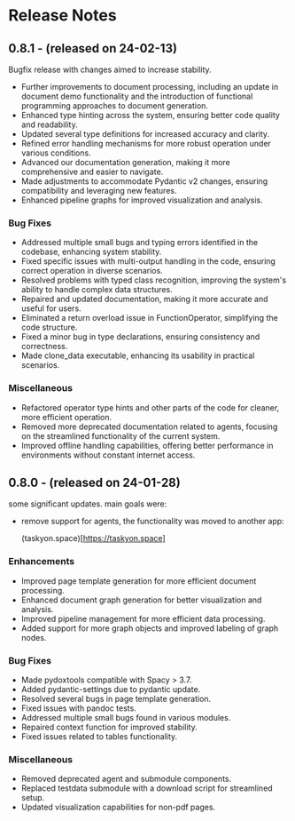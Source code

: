 # Release Notes

## 0.8.1 - (released on 24-02-13)

Bugfix release with changes aimed to increase stability.

- Further improvements to document processing, including an update in document demo functionality and the introduction of functional programming approaches to document generation.
- Enhanced type hinting across the system, ensuring better code quality and readability.
- Updated several type definitions for increased accuracy and clarity.
- Refined error handling mechanisms for more robust operation under various conditions.
- Advanced our documentation generation, making it more comprehensive and easier to navigate.
- Made adjustments to accommodate Pydantic v2 changes, ensuring compatibility and leveraging new features.
- Enhanced pipeline graphs for improved visualization and analysis.

### Bug Fixes

- Addressed multiple small bugs and typing errors identified in the codebase, enhancing system stability.
- Fixed specific issues with multi-output handling in the code, ensuring correct operation in diverse scenarios.
- Resolved problems with typed class recognition, improving the system's ability to handle complex data structures.
- Repaired and updated documentation, making it more accurate and useful for users.
- Eliminated a return overload issue in FunctionOperator, simplifying the code structure.
- Fixed a minor bug in type declarations, ensuring consistency and correctness.
- Made clone_data executable, enhancing its usability in practical scenarios.

### Miscellaneous

- Refactored operator type hints and other parts of the code for cleaner, more efficient operation.
- Removed more deprecated documentation related to agents, focusing on the streamlined functionality of the current system.
- Improved offline handling capabilities, offering better performance in environments without constant internet access.

## 0.8.0 - (released on 24-01-28)

some significant updates. main goals were:

- remove support for agents, the functionality was moved to another app:

    (taskyon.space)[https://taskyon.space]

### Enhancements

- Improved page template generation for more efficient document processing.
- Enhanced document graph generation for better visualization and analysis.
- Improved pipeline management for more efficient data processing.
- Added support for more graph objects and improved labeling of graph nodes.

### Bug Fixes

- Made pydoxtools compatible with Spacy > 3.7.
- Added pydantic-settings due to pydantic update.
- Resolved several bugs in page template generation.
- Fixed issues with pandoc tests.
- Addressed multiple small bugs found in various modules.
- Repaired context function for improved stability.
- Fixed issues related to tables functionality.

### Miscellaneous

- Removed deprecated agent and submodule components.
- Replaced testdata submodule with a download script for streamlined setup.
- Updated visualization capabilities for non-pdf pages.
